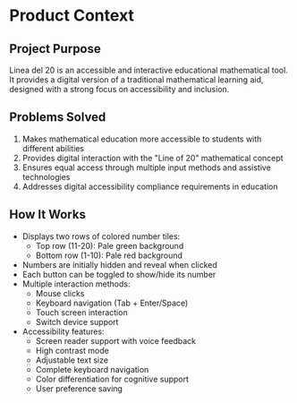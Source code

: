 # Product Context

## Project Purpose
Linea del 20 is an accessible and interactive educational mathematical tool. It provides a digital version of a traditional mathematical learning aid, designed with a strong focus on accessibility and inclusion.

## Problems Solved
1. Makes mathematical education more accessible to students with different abilities
2. Provides digital interaction with the "Line of 20" mathematical concept
3. Ensures equal access through multiple input methods and assistive technologies
4. Addresses digital accessibility compliance requirements in education

## How It Works
- Displays two rows of colored number tiles:
  - Top row (11-20): Pale green background
  - Bottom row (1-10): Pale red background
- Numbers are initially hidden and reveal when clicked
- Each button can be toggled to show/hide its number
- Multiple interaction methods:
  - Mouse clicks
  - Keyboard navigation (Tab + Enter/Space)
  - Touch screen interaction
  - Switch device support
- Accessibility features:
  - Screen reader support with voice feedback
  - High contrast mode
  - Adjustable text size
  - Complete keyboard navigation
  - Color differentiation for cognitive support
  - User preference saving

